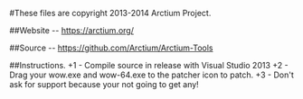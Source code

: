 #These files are copyright 2013-2014 Arctium Project.

##Website -- https://arctium.org/

##Source -- https://github.com/Arctium/Arctium-Tools

##Instructions.
+1 - Compile source in release with Visual Studio 2013
+2 - Drag your wow.exe and wow-64.exe to the patcher icon to patch.
+3 - Don't ask for support because your not going to get any!